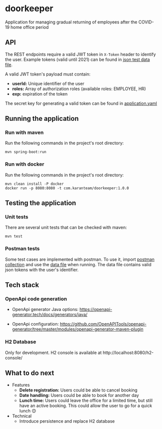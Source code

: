 # doorkeeper
Application for managing gradual returning of employees after the COVID-19 home office period

## API
The REST endpoints require a valid JWT token in `X-Token` header to identify the user.
Example tokens (valid until 2021) can be found in [json test data file](https://github.com/kmozsi/doorkeeper/blob/master/src/test/resources/test_tokens.json).

A valid JWT token's payload must contain:
- **userId:** Unique identifier of the user
- **roles:** Array of authorization roles (available roles: EMPLOYEE, HR)
- **exp:** expiration of the token

The secret key for generating a valid token can be found in [application.yaml](https://github.com/kmozsi/doorkeeper/blob/master/src/main/resources/application.yaml)

## Running the application
### Run with maven
Run the following commands in the project's root directory:
```
mvn spring-boot:run
```

### Run with docker
Run the following commands in the project's root directory:
```
mvn clean install -P docker
docker run -p 8080:8080 -t com.karanteam/doorkeeper:1.0.0
```

## Testing the application
### Unit tests
There are several unit tests that can be checked with maven:
```
mvn test
```

### Postman tests
Some test cases are implemented with postman. To use it, import [postman collection](https://github.com/kmozsi/doorkeeper/blob/master/src/test/resources/Doorkeper.postman_collection.json) and use the [data file](https://github.com/kmozsi/doorkeeper/blob/master/src/test/resources/test_tokens.json) when running. 
The data file contains valid json tokens with the user's identifier.

## Tech stack
### OpenApi code generation
-  OpenApi generator Java options:
https://openapi-generator.tech/docs/generators/java/

- OpenApi configuration:
https://github.com/OpenAPITools/openapi-generator/tree/master/modules/openapi-generator-maven-plugin

### H2 Database
Only for development.
H2 console is available at http://localhost:8080/h2-console/

## What to do next
- Features
  - **Delete registration:** Users could be able to cancel booking
  - **Date handling:** Users could be able to book for another day
  - **Lunch time:** Users could leave the office for a limited time, but still have an active booking. This could allow the user to go for a quick lunch :blush:
- Technical
  - Introduce persistence and replace H2 database
  
